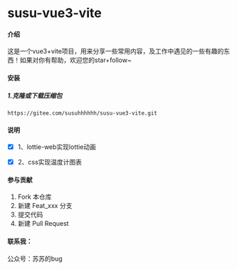 # susu-vue3-vite

#### 介绍
这是一个vue3+vite项目，用来分享一些常用内容，及工作中遇见的一些有趣的东西！如果对你有帮助，欢迎您的star+follow~

#### 安装
##### 1.克隆或下载压缩包

```
https://gitee.com/susuhhhhhh/susu-vue3-vite.git
```


#### 说明
- [x] 1、lottie-web实现lottie动画
- [x] 2、css实现温度计图表



#### 参与贡献

1.  Fork 本仓库
2.  新建 Feat_xxx 分支
3.  提交代码
4.  新建 Pull Request

#### 联系我：
公众号：苏苏的bug
